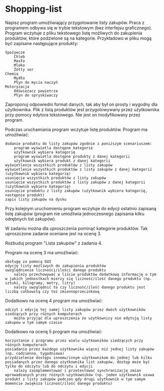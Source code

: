 # Shopping-list
Napisz program umożliwiający przygotowanie listy zakupów. Praca z programem odbywa się w trybie tekstowym (bez interfejsu graficznego). Program wczytuje z pliku tekstowego listę możliwych do zakupienia produktów, które podzielone są na kategorie. Przykładowo w pliku mogą być zapisane następujące produkty:

    Spożywcze
        Chleb
        Masło
        Mleko
        Żółty ser
    Chemia
        Mydło
        Płyn do mycia naczyń
    Motoryzacja
        Odświeżacz powietrza
        Płyn do spryskiwaczy

Zaproponuj odpowiedni format danych, tak aby był on prosty i wygodny dla użytkownika. Plik z listą produktów jest przygotowywany przez użytkownika przy pomocy edytora tekstowego. Nie jest on modyfikowany przez program.

Podczas uruchamiania program wczytuje listę produktów. Program ma umożliwiać:

    dodanie produktu do listy zakupów zgodnie z poniższym scenariuszem:
        program wyświetla dostępne kategorie
        użytkownik wybiera kategorię
        program wyświetla dostępne produkty z danej kategorii
        użytkownik wybiera produkt z danej kategorii
    wyświetlenie wszystkich produktów z listy zakupów
    wyświetlenie wszystkich produktów z listy zakupów z danej kategorii (użytkownik wybiera kategorię)
    usunięcie wszystkich produktów z listy zakupów
    usunięcie wszystkich produktów z listy zakupów z danej kategorii (użytkownik wybiera kategorię)
    usunięcie produktu z listy zakupów (użytkownik wybiera kategorię, następnie produkt)
    zapis listy zakupów na dysku

Przy kolejnym uruchomieniu program wczytuje do edycji ostatnio zapisaną listę zakupów (program nie umożliwia jednoczesnego zapisania kilku odrębnych list zakupów).

W zadaniu można dla uproszczenia pominąć kategorie produktów. Tak uproszczone zadanie oceniane jest na ocenę 3.

Rozbuduj program "Lista zakupów" z zadania 4.

Program na ocenę 3 ma umożliwiać:

    obsługę za pomocą GUI
    edycję listy możliwych do zakupienia produktów
    uwzględnienie liczności/ilości danego produktu
        należy przechowywać w liście produktów dodatkową informację o tym w jakich jednostkach mierzy się liczność/ilość danego produktu (np. sztuki, kilogramy, metry, litry)
        należy uwzględnić to czy liczność/ilość danego produktu jest liczbą całkowitą czy też zmiennoprzecinkową

Dodatkowo na ocenę 4 program ma umożliwiać:

    odczyt i edycję tej samej listy zakupów przez dwóch użytkowników siedzących przy różnych komputerach
        można przyjąć dla uproszczenia że użytkownicy nie edytują listy zakupów w tym samym czasie

Dodatkowo na ocenę 5 program ma umożliwiać:

    korzystanie z programu przez wielu użytkowników siedzących przy różnych komputerach
    posiadanie przez każdego użytkownika więcej niż jednej listy zakupów (np. codzienna, tygodniowa)
    przydzielenie dostępu innemu/innym użytkownikom do jednej lub kilku posiadanych przez danego użytkownika list zakupów, dostęp może być tylko do odczytu lub do odczytu i edycji
        należy zaimplementować i przetestować synchronizację zmian wprowadzanych przez różnych użytkowników (np. jeden użytkownik usuwa produkt z listy zakupów podczas gdy drugi użytkownik w tym samym momencie zwiększa liczność/ilość danego produktu)
